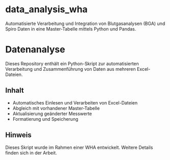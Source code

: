 # data_analysis_wha
Automatisierte Verarbeitung und Integration von Blutgasanalysen (BGA) und Spiro Daten in eine Master-Tabelle mittels Python und Pandas.

# Datenanalyse

Dieses Repository enthält ein Python-Skript zur automatisierten Verarbeitung und Zusammenführung von Daten aus mehreren Excel-Dateien.

## Inhalt

- Automatisches Einlesen und Verarbeiten von Excel-Dateien
- Abgleich mit vorhandener Master-Tabelle
- Aktualisierung geänderter Messwerte
- Formatierung und Speicherung

## Hinweis

Dieses Skript wurde im Rahmen einer WHA entwickelt. Weitere Details finden sich in der Arbeit.


